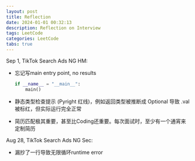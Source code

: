 ```yaml
---
layout: post
title: Reflection
date: 2024-01-01 00:32:13
description: Reflection on Interview
tags: LeetCode
categories: LeetCode
tabs: true
---
```


Sep 1, TikTok Search Ads NG HM:
- 忘记写main entry point, no results
    ```python
    if __name__ = "__main__":
        main()
    ```
- 静态类型检查提示 (Pyright 红线)，例如返回类型被推断成 Optional 导致 .val 被标红，但实际运行完全正常

- 简历匹配极其重要，甚至比Coding还重要。每次面试时，至少有一个通宵来定制简历


Aug 28, TikTok Search Ads NG Sec:
- 漏抄了一行导致无限循环runtime error
